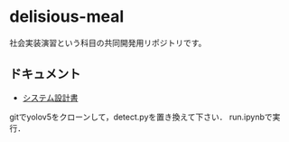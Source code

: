 # delisious-meal

社会実装演習という科目の共同開発用リポジトリです。

## ドキュメント

- [システム設計書](./docs/%E3%83%81%E3%83%BC%E3%83%A06_%E3%82%B7%E3%82%B9%E3%83%86%E3%83%A0%E8%A8%AD%E8%A8%88%E6%9B%B8.md)



gitでyolov5をクローンして，detect.pyを置き換えて下さい． run.ipynbで実行．